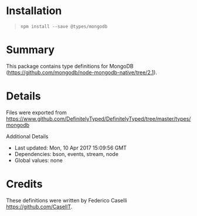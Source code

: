 # Installation
> `npm install --save @types/mongodb`

# Summary
This package contains type definitions for MongoDB (https://github.com/mongodb/node-mongodb-native/tree/2.1).

# Details
Files were exported from https://www.github.com/DefinitelyTyped/DefinitelyTyped/tree/master/types/mongodb

Additional Details
 * Last updated: Mon, 10 Apr 2017 15:09:56 GMT
 * Dependencies: bson, events, stream, node
 * Global values: none

# Credits
These definitions were written by Federico Caselli <https://github.com/CaselIT>.
